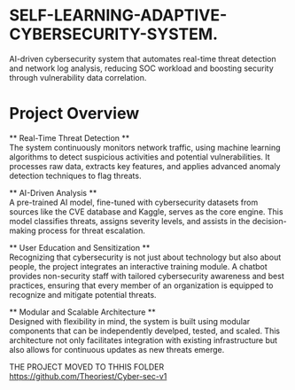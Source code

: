 # SELF-LEARNING-ADAPTIVE-CYBERSECURITY-SYSTEM.
AI-driven cybersecurity system that automates real-time threat detection and network log analysis, reducing SOC workload and boosting security through vulnerability data correlation.
# Project Overview

** Real-Time Threat Detection **  
  The system continuously monitors network traffic, using machine learning algorithms to detect suspicious activities    and potential vulnerabilities. It processes raw data, extracts key features, and applies advanced anomaly detection    techniques to flag threats.

** AI-Driven Analysis **  
  A pre-trained AI model, fine-tuned with cybersecurity datasets from sources like the CVE database and Kaggle,          serves  as the core engine. This model classifies threats, assigns severity levels, and assists in the decision-making process for threat escalation.

** User Education and Sensitization **  
  Recognizing that cybersecurity is not just about technology but also about people, the project integrates an           interactive training module. A chatbot provides non-security staff with tailored cybersecurity awareness and best      practices, ensuring that every member of an organization is equipped to recognize and mitigate potential threats.

** Modular and Scalable Architecture **  
  Designed with flexibility in mind, the system is built using modular components that can be independently develped,    tested, and scaled. This architecture not only facilitates integration with existing infrastructure but also allows    for continuous updates as new threats emerge.

  THE PROJECT MOVED TO THHIS FOLDER https://github.com/Theoriest/Cyber-sec-v1
